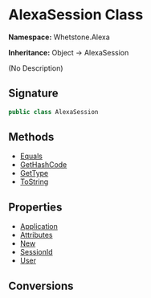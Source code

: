 # AlexaSession Class
**Namespace:** Whetstone.Alexa

**Inheritance:** Object → AlexaSession

(No Description)

## Signature
```csharp
public class AlexaSession
```
## Methods
- [Equals](AlexaSession/Equals.md)
- [GetHashCode](AlexaSession/GetHashCode.md)
- [GetType](AlexaSession/GetType.md)
- [ToString](AlexaSession/ToString.md)
## Properties
- [Application](AlexaSession/Application.md)
- [Attributes](AlexaSession/Attributes.md)
- [New](AlexaSession/New.md)
- [SessionId](AlexaSession/SessionId.md)
- [User](AlexaSession/User.md)
## Conversions
